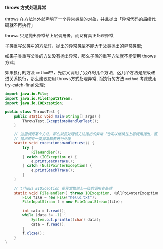 #### throws 方式处理异常

throws 在方法体外部声明了一个异常类型的对象，并且抛出「异常代码的后续代码就不再执行」

throws 只是抛出异常给上层调用者，而没有真正处理异常;

子类重写父类中的方法时，抛出的异常类型不能大于父类抛出的异常类型;

如果子类重写父类的方法没有抛出异常，那么子类的重写方法就不能使用 throws 方式;

如果执行的方法 `method`中，先后又调用了另外的几个方法，这几个方法是层级递进关系执行，那么建议使用 throws方式处理异常, 而执行的方法 `method` 考虑使用 try-catch-final 处理;

```java
import java.io.File;
import java.io.FileInputStream;
import java.io.IOException;

public class ThrowsTest {
    public static void main(String[] args) {
        ThrowsTest.ExceptionsHandlerTest();
    }

    // 这里调用某个方法，那么就要处理该方法抛出的异常「也可以继续往上层调用抛出，直到JVM」	
    // 抛出的每一类异常都要进行处理
    static void ExceptionsHandlerTest() {
        try {
            FileHandler();
        } catch (IOException e) {
            e.printStackTrace();
        } catch (NullPointerException) {
            e.printStackTrace();
        }
    }
	
    // trhows EIOxception 把异常抛给上一级的调用者处理
    static void FileHandler() throws IOException, NullPoionterException {
        File file = new File("hello.txt");
        FileInputStream f = new FileInputStream(file);

        int data = f.read();
        while (data != -1) {
            System.out.println((char) data);
            data = f.read();
        }
        f.close();
    }
}
```

